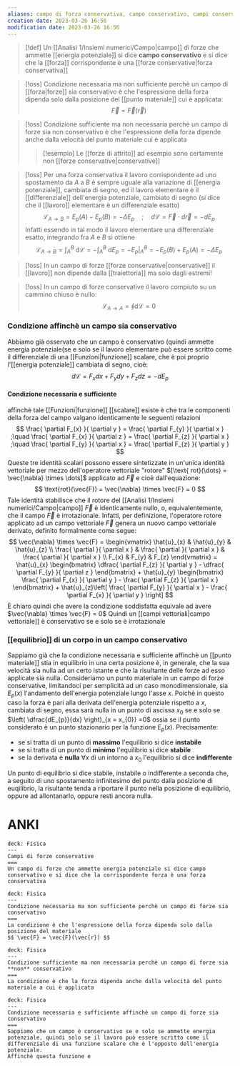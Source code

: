 ```yaml
---
aliases: campo di forza conservativa, campo conservativo, campi conservativi
creation date: 2023-03-26 16:56
modification date: 2023-03-26 16:56
---
```

>[!def]
>Un [[Analisi 1/Insiemi numerici/Campo|campo]] di forze che ammette [[energia potenziale]] si dice **campo conservativo** e si dice che la [[forza]] corrispondente è una [[forze conservative|forza conservativa]]

>[!oss]
>Condizione necessaria ma non sufficiente perchè un campo di [[forza|forze]] sia conservativo è che l'espressione della forza dipenda solo dalla posizione del [[punto materiale]] cui è applicata:
>$$ \vec{F} = \vec{F}(\vec{r}) $$

>[!oss]
>Condizione sufficiente ma non necessaria perchè un campo di forze sia non conservativo è che l'espressione della forza dipende anche dalla velocità del punto materiale cui è applicata
>
>>[!esempio]
>>Le [[forze di attrito]] ad esempio sono certamente non [[forze conservative|conservative]]


>[!oss]
>Per una forza conservativa il lavoro corrispondente ad uno spostamento da $A$ a $B$ è sempre uguale alla variazione di [[energia potenziale]], cambiata di segno, ed il lavoro elementare è il [[differenziale]] dell'energia potenziale, cambiato di segno (si dice che il [[lavoro]] elementare è un differenziale esatto)
>$$ \mathcal{L}_{A\to B} = E_{p}(A)- E_{p}(B) = -\Delta E_{p}\quad; \quad d\mathcal{L} = \vec{F} \cdot d\vec{r} = -dE_{p} $$
>Infatti essendo in tal modo il lavoro elementare una differenziale esatto, integrando fra $A$ e $B$ si ottiene
>$$ \mathcal{L}_{A\to B} = \int _{A}^B \! \, \mathrm{d}\mathcal{L} = - \int _{A}^B \! \, \mathrm{d}E_{p}   = -E_{p}\bigg |_{A}^B = -E_{p}(B) + E_{p}(A) = -\Delta E_{p}$$

>[!oss]
>In un campo di forze [[forze conservative|conservative]] il [[lavoro]] non dipende dalla [[traiettoria]] ma solo dagli estremi!

>[!oss]
>In un campo di forze conservative il lavoro compiuto su un cammino chiuso è nullo:
>$$ \mathcal{L}_{A\to A} = \oint \mathrm{d}\mathcal{L} = 0 $$

### Condizione affinchè un campo sia conservativo
Abbiamo già osservato che un campo è conservativo (quindi ammette energia potenziale(se e solo se il lavoro elementare può essere scritto come il differenziale di una [[Funzioni|funzione]] scalare, che è poi proprio l'[[energia potenziale]] cambiata di segno, cioè:
$$
d\mathcal{L} = F_{x}dx + F_{y}dy + F_{z}dz = -dE_{p}
$$

#### Condizione necessaria e sufficiente
affinchè tale [[Funzioni|funzione]] [[scalare]] esiste è che tra le componenti della forza del campo valgano identicamente le seguenti relazioni
$$
\frac{ \partial F_{x} }{ \partial y }  = \frac{ \partial F_{y} }{ \partial x } ;\quad \frac{ \partial F_{x} }{ \partial z } = \frac{ \partial F_{z} }{ \partial x } ;\quad \frac{ \partial F_{y} }{ \partial x } = \frac{ \partial F_{z} }{ \partial y } 
$$
Queste tre identità scalari possono essere sintetizzate in un'unica identità vettoriale per mezzo dell'operatore vettoriale "rotore" $[\text{ rot}(\dots) = \vec{\nabla} \times \dots]$ applicato ad $\vec{F}$ e cioè dall'equazione:
$$
\text{rot}(\vec{F}) = \vec{\nabla} \times \vec{F} = 0
$$
Tale identità stabilisce che il rotore del [[Analisi 1/Insiemi numerici/Campo|campo]] $\vec{F}$ è identicamente nullo, o, equivalentemente, che il campo $\vec{F}$ è irrotazionale.
Infatti, per definizione, l'operatore rotore applicato ad un campo vettoriale $\vec{F}$ genera un nuovo campo vettoriale derivato, definito formalmente come segue:
$$
\vec{\nabla} \times \vec{F} = \begin{vmatrix}
\hat{u}_{x} & \hat{u}_{y} & \hat{u}_{z} \\
\frac{ \partial  }{ \partial x }  & \frac{ \partial  }{ \partial x }  & \frac{ \partial  }{ \partial x }  \\
F_{x}  & F_{y} & F_{z}  
\end{vmatrix} = \hat{u}_{x} \begin{bmatrix}
\dfrac{ \partial F_{z} }{ \partial y } - \dfrac{ \partial F_{y} }{ \partial z } 
\end{bmatrix} + \hat{u}_{y} \begin{bmatrix}
\frac{ \partial F_{x} }{ \partial y }  - \frac{ \partial F_{z} }{ \partial x } 
\end{bmatrix} + \hat{u}_{z}\left[ \frac{ \partial F_{y} }{ \partial x }  - \frac{ \partial F_{x} }{ \partial y }  \right]
$$
È chiaro quindi che avere la condizione soddisfatta equivale ad avere $\vec{\nabla} \times \vec{F} = 0$
Quindi un [[campi vettoriali|campo vettoriale]] è conservativo se e solo se è irrotazionale

### [[equilibrio]] di un corpo in un campo conservativo
Sappiamo già che la condizione necessaria e sufficiente affinchè un [[punto materiale]] stia in equilibrio in una certa posizione è, in generale, che la sua velocità sia nulla ad un certo istante e che la risultante delle forze ad esso applicate sia nulla.
Consideriamo un punto materiale in un campo di forze conservative, limitandoci per semplicità ad un caso monodimensionale, sia $E_{p}(x)$ l'andamento dell'energia potenziale lungo l'asse $x$. Poichè in questo caso la forza è pari alla derivata dell'energia potenziale rispetto a $x$, cambiata di segno, essa sarà nulla in un punto di ascissa $x_{0}$ se e solo se $\left( \dfrac{dE_{p}}{dx} \right)_{x = x_{0}} =0$ ossia se il punto considerato è un punto stazionario per la funzione $E_{p}(x)$. Precisamente:
- se si tratta di un punto di **massimo** l'equilibrio si dice **instabile**
- se si tratta di un punto di **minimo** l'equilibrio si dice **stabile**
- se la derivata è **nulla** $\forall x$ di un intorno a $x_{0}$ l'equilibrio si dice **indifferente**

Un punto di equilibrio si dice stabile, instabile o indifferente a seconda che, a seguito di uno spostamento infinitesimo del punto dalla posizione di euqilibrio, la risultante tenda a riportare il punto nella posizione di equilibrio, oppure ad allontanarlo, oppure resti ancora nulla.

# ANKI

```anki
deck: Fisica
---
Campi di forze conservative
===
Un campo di forze che ammette energia potenziale si dice campo conservativo e si dice che la corrispondente forza è una forza conservativa
```


```anki
deck: Fisica
---
Condizione necessaria ma non sufficiente perchè un campo di forze sia conservativo
===
La condizione è che l'espressione della forza dipenda solo dalla posizione del materiale
$$ \vec{F} = \vec{F}(\vec{r}) $$
```


```anki
deck: Fisica
---
Condizione sufficiente ma non necessaria perchè un campo di forze sia **non** conservativo
===
La condizione è che la forza dipenda anche dalla velocità del punto materiale a cui è applicata
```


```anki
deck: Fisica
---
Condizione necessaria e sufficiente affinchè un campo di forze sia conservativo
===
Sappiamo che un campo è conservativo se e solo se ammette energia potenziale, quindi solo se il lavoro può essere scritto come il differenziale di una funzione scalare che è l'opposto dell'energia potenziale.
Affinchè questa funzione e
```
